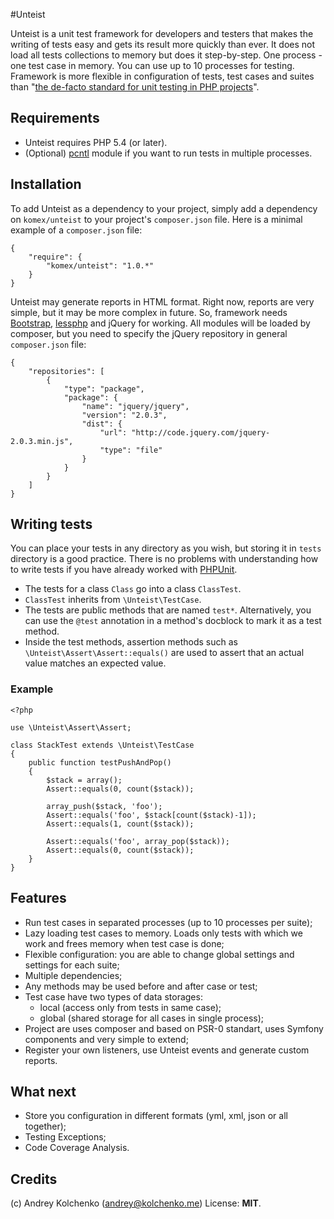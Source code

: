 #Unteist

Unteist is a unit test framework for developers and testers that makes the writing of tests easy and gets its result more quickly than ever.
It does not load all tests collections to memory but does it step-by-step. One process - one test case in memory. You can use up to 10 processes for testing.
Framework is more flexible in configuration of tests, test cases and suites than "[the de-facto standard for unit testing in PHP projects](https://github.com/sebastianbergmann/phpunit)".

## Requirements

* Unteist requires PHP 5.4 (or later).
* (Optional) [pcntl](http://www.php.net/manual/en/book.pcntl.php) module if you want to run tests in multiple processes.

## Installation

To add Unteist as a dependency to your project, simply add a dependency on `komex/unteist` to your project's `composer.json` file. Here is a minimal example of a `composer.json` file:

    {
        "require": {
            "komex/unteist": "1.0.*"
        }
    }

Unteist may generate reports in HTML format. Right now, reports are very simple, but it may be more complex in future.
So, framework needs [Bootstrap](http://getbootstrap.com/2.3.2/), [lessphp](http://leafo.net/lessphp/) and jQuery for working.
All modules will be loaded by composer, but you need to specify the jQuery repository in general `composer.json` file:

    {
        "repositories": [
            {
                "type": "package",
                "package": {
                    "name": "jquery/jquery",
                    "version": "2.0.3",
                    "dist": {
                        "url": "http://code.jquery.com/jquery-2.0.3.min.js",
                        "type": "file"
                    }
                }
            }
        ]
    }

## Writing tests

You can place your tests in any directory as you wish, but storing it in `tests` directory is a good practice.
There is no problems with understanding how to write tests if you have already worked with [PHPUnit](http://phpunit.de/manual/current/en/writing-tests-for-phpunit.html).

* The tests for a class `Class` go into a class `ClassTest`.
* `ClassTest` inherits from `\Unteist\TestCase`.
* The tests are public methods that are named `test*`.
Alternatively, you can use the `@test` annotation in a method's docblock to mark it as a test method.
* Inside the test methods, assertion methods such as `\Unteist\Assert\Assert::equals()` are used to assert that an actual value matches an expected value.

### Example

```
<?php

use \Unteist\Assert\Assert;

class StackTest extends \Unteist\TestCase
{
    public function testPushAndPop()
    {
        $stack = array();
        Assert::equals(0, count($stack));

        array_push($stack, 'foo');
        Assert::equals('foo', $stack[count($stack)-1]);
        Assert::equals(1, count($stack));

        Assert::equals('foo', array_pop($stack));
        Assert::equals(0, count($stack));
    }
}
```

## Features

* Run test cases in separated processes (up to 10 processes per suite);
* Lazy loading test cases to memory. Loads only tests with which we work and frees memory when test case is done;
* Flexible configuration: you are able to change global settings and settings for each suite;
* Multiple dependencies;
* Any methods may be used before and after case or test;
* Test case have two types of data storages:
    * local (access only from tests in same case);
    * global (shared storage for all cases in single process);
* Project are uses composer and based on PSR-0 standart, uses Symfony components and very simple to extend;
* Register your own listeners, use Unteist events and generate custom reports.

## What next

* Store you configuration in different formats (yml, xml, json or all together);
* Testing Exceptions;
* Code Coverage Analysis.

## Credits

(c) Andrey Kolchenko (andrey@kolchenko.me)
License: **MIT**.